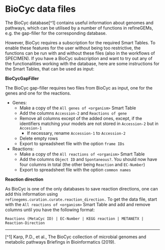 # BioCyc data files

The BioCyc database[^1] contains useful information about genomes and pathways, which can be utilised by a number of 
functions in refineGEMs, e.g. the gap-filler for the corresponding database.

However, BioCyc requires a subscription for the required Smart Tables. To enable these features for the user without 
being too restrictive, the functions can be run with and without these files (also in the workflows of SPECIMEN). 
If you have a BioCyc subscription and want to try out any of the functionalities working with the database, here are 
some instructions for the Smart Tables, that can be used as input:

**BioCycGapFiller**

The BioCyc gap-filler requires two files from BioCyc as input, one for the genes and one for the reactions.

- Genes: 
    - Make a copy of the `All genes of <organism>` Smart Table
    - Add the columns `Accession-2` and `Reactions of gene`
    - Remove all columns except of the added ones, except, if the identifiers matching your models are not stored in 
        `Accession-2` but in `Accesion-1`
        - If necessary, rename `Accession-1` to `Accession-2`
    - Delete empty rows
    - Export to spreadsheet file with the option `frame IDs`
- Reactions:
    - Make a copy of the `All reactions of <organism>` Smart Table
    - Add the columns `Object ID` and `Spontaneous?`. You should now have four columns in total 
        (the other being `Reaction` and `EC-Number`)
    - Export to spreadsheet file with the option `common names`

**Reaction direction**

As BioCyc is one of the only databases to save reaction directions, one can add this information using 
`refinegems.curation.curate.reaction_direction.` To get the data file, start with the `All reactions of <organism>` 
Smart Table and add and remove columns until you have the following format:

 ``Reactions (MetaCyc ID) | EC-Number | KEGG reaction | METANETX | Reaction-Direction``

-----
[^1] Karp, P.D., et al., The BioCyc collection of microbial genomes and metabolic pathways
Briefings in Bioinformatics (2019).